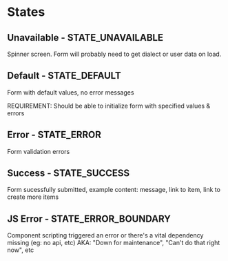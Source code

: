 # States

## Unavailable - STATE_UNAVAILABLE

Spinner screen. Form will probably need to get dialect or user data on load.

## Default - STATE_DEFAULT

Form with default values, no error messages

REQUIREMENT: Should be able to initialize form with specified values & errors

## Error - STATE_ERROR

Form validation errors

## Success - STATE_SUCCESS

Form sucessfully submitted, example content: message, link to item, link to create more items

## JS Error - STATE_ERROR_BOUNDARY

Component scripting triggered an error or there's a vital dependency missing (eg: no api, etc)
AKA: "Down for maintenance", "Can't do that right now", etc
